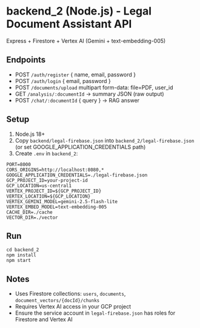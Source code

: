 # backend_2 (Node.js) - Legal Document Assistant API

Express + Firestore + Vertex AI (Gemini + text-embedding-005)

## Endpoints
- POST `/auth/register` { name, email, password }
- POST `/auth/login` { email, password }
- POST `/documents/upload` multipart form-data: file=PDF, user_id
- GET `/analysis/:documentId` -> summary JSON (raw output)
- POST `/chat/:documentId` { query } -> RAG answer

## Setup
1. Node.js 18+
2. Copy `backend/legal-firebase.json` into `backend_2/legal-firebase.json` (or set GOOGLE_APPLICATION_CREDENTIALS path)
3. Create `.env` in `backend_2`:

```
PORT=8000
CORS_ORIGINS=http://localhost:8080,*
GOOGLE_APPLICATION_CREDENTIALS=./legal-firebase.json
GCP_PROJECT_ID=your-project-id
GCP_LOCATION=us-central1
VERTEX_PROJECT_ID=${GCP_PROJECT_ID}
VERTEX_LOCATION=${GCP_LOCATION}
VERTEX_GEMINI_MODEL=gemini-2.5-flash-lite
VERTEX_EMBED_MODEL=text-embedding-005
CACHE_DIR=./cache
VECTOR_DIR=./vector
```

## Run
```
cd backend_2
npm install
npm start
```

## Notes
- Uses Firestore collections: `users`, `documents`, `document_vectors/{docId}/chunks`
- Requires Vertex AI access in your GCP project
- Ensure the service account in `legal-firebase.json` has roles for Firestore and Vertex AI

